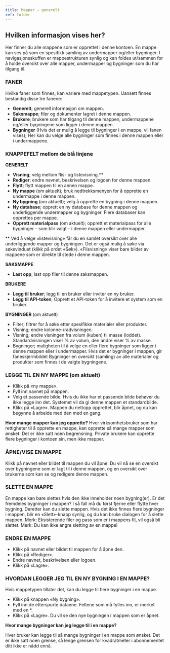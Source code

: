 ```yaml
---
title: Mapper – generelt
ref: folder
---
```


## Hvilken informasjon vises her?
Her finner du alle mappene som er opprettet i denne kontoen. En mappe kan ses på som en spesifikk samling av undermapper og/eller bygninger. I navigasjonsskuffen er mappestrukturen synlig og kan foldes ut/sammen for å holde oversikt over alle mapper, undermapper og bygninger som du har tilgang til.

### FANER
Hvilke faner som finnes, kan variere med mappetypen. Uansett finnes bestandig disse tre fanene:
- **Generelt**; generell informasjon om mappen.
- **Saksmappe**; filer og dokumenter lagret i denne mappen.
- **Brukere**; brukere som har tilgang til denne mappen, undermappene og/eller bygningene som ligger i denne mappen.
- **Bygninger** (Hvis det er mulig å legge til bygninger i en mappe, vil fanen vises); Her kan du velge alle bygninger som finnes i denne mappen eller i undermappene.



### KNAPPEFELT mellom de blå linjene
**GENERELT**
- **Visning**; velg mellom flis- og listevisning.** 
- **Rediger**; endre navnet, beskrivelsen og logoen for denne mappen.
- **Flytt**; flytt mappen til en annen mappe.
- **Ny mappe** (om aktuelt); bruk nedtrekksmenyen for å opprette en undermappe i denne mappen.
- **Ny bygning** (om aktuelt); velg å opprette en bygning i denne mappen.
- **Ny database**; opprett en ny database for denne mappen og underliggende undermapper og bygninger. Flere databaser kan opprettes per mappe.
- **Opprett materialpass** (om aktuelt); opprett et materialpass for alle bygninger – som blir valgt – i denne mappen eller undermapper.

** Ved å velge «listevisning» får du en samlet oversikt over alle underliggende mapper og bygningen. Det er også mulig å søke via søkevinduet (klikk på ordet «Søk»). «Flisvisning» viser bare bilder av mappene som er direkte til stede i denne mappen.

**SAKSMAPPE**
- **Last opp**; last opp filer til denne saksmappen.

**BRUKERE**
- **Legg til bruker**; legg til en bruker eller inviter en ny bruker.
- **Legg til API-token**; Opprett et API-token for å invitere et system som en bruker.

**BYGNINGER** (om aktuelt)
- Filter; filtrer for å søke etter spesifikke materialer eller produkter.
- Visning; endre kolonne-/radvisningen.
- Visning; endre visningen fra volum (kuben) til masse (loddet). Standardvisningen viser % av volum, den andre viser % av masse.
- Bygninger; muligheten til å velge en eller flere bygninger som ligger i denne mappen eller i undermapper.
Hvis det er bygninger i mappen, gir faneskjermbildet Bygninger en oversikt (samling) av alle materialer og produkter som finnes i de valgte bygningene.


### LEGGE TIL EN NY MAPPE (om aktuelt)
- Klikk på «ny mappe».
- Fyll inn navnet på mappen.
- Velg et passende bilde. Hvis du ikke har et passende bilde behøver du ikke legge inn det. Systemet vil da gi denne mappen et standardbilde.
- Klikk på «Lagre». Mappen du nettopp opprettet, blir åpnet, og du kan begynne å arbeide med den med en gang.

**Hvor mange mapper kan jeg opprette?**
Hver virksomhetsbruker som har rettigheter til å opprette en mappe, kan opprette så mange mapper som ønsket. Det er ikke satt noen begrensning. Private brukere kan opprette flere bygninger i kontoen sin, men ikke mapper.


### ÅPNE/VISE EN MAPPE
Klikk på navnet eller bildet til mappen du vil åpne. Du vil nå se en oversikt over bygningene som er lagt til i denne mappen, og en oversikt over brukerne som kan se og redigere denne mappen.


### SLETTE EN MAPPE
En mappe kan bare slettes hvis den ikke inneholder noen bygning(er). Er det fremdeles bygninger i mappen? I så fall må du først fjerne eller flytte hver bygning. Deretter kan du slette mappen. Hvis det ikke finnes flere bygninger i mappen, blir en «Slett»-knapp synlig, og du kan bruke dialogen for å slette mappen. Merk: Eksisterende filer og pass som er i mappens fil, vil også bli slettet. Merk: Du kan ikke angre sletting av en mappe!


### ENDRE EN MAPPE
- Klikk på navnet eller bildet til mappen for å åpne den.
- Klikk på «Rediger».
- Endre navnet, beskrivelsen eller logoen.
- Klikk på «Lagre».


### HVORDAN LEGGER JEG TIL EN NY BYGNING I EN MAPPE?
Hvis mappetypen tillater det, kan du legge til flere bygninger i en mappe.

- Klikk på knappen «Ny bygning».
- Fyll inn de etterspurte dataene. Feltene som må fylles inn, er merket med en *.
- Klikk på «Lagre». Du vil se den nye bygningen i mappen som er åpnet.

**Hvor mange bygninger kan jeg legge til i en mappe?** 

Hver bruker kan legge til så mange bygninger i en mappe som ønsket. Det er ikke satt noen grense, så lenge grensen for kvadratmeter i abonnementet ditt ikke er nådd ennå.
